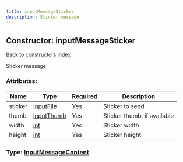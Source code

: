 ```yaml
---
title: inputMessageSticker
description: Sticker message
---
```

## Constructor: inputMessageSticker  
[Back to constructors index](index.md)



Sticker message

### Attributes:

| Name     |    Type       | Required | Description |
|----------|---------------|----------|-------------|
|sticker|[InputFile](../types/InputFile.md) | Yes|Sticker to send|
|thumb|[inputThumb](../constructors/inputThumb.md) | Yes|Sticker thumb, if available|
|width|[int](../types/int.md) | Yes|Sticker width|
|height|[int](../types/int.md) | Yes|Sticker height|



### Type: [InputMessageContent](../types/InputMessageContent.md)


